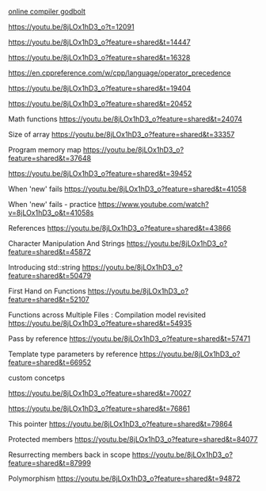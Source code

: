 [online compiler godbolt](https://godbolt.org/)  

https://youtu.be/8jLOx1hD3_o?t=12091

https://youtu.be/8jLOx1hD3_o?feature=shared&t=14447

https://youtu.be/8jLOx1hD3_o?feature=shared&t=16328

https://en.cppreference.com/w/cpp/language/operator_precedence

https://youtu.be/8jLOx1hD3_o?feature=shared&t=19404

https://youtu.be/8jLOx1hD3_o?feature=shared&t=20452

Math functions
https://youtu.be/8jLOx1hD3_o?feature=shared&t=24074 

Size of array
https://youtu.be/8jLOx1hD3_o?feature=shared&t=33357

Program memory map
https://youtu.be/8jLOx1hD3_o?feature=shared&t=37648

https://youtu.be/8jLOx1hD3_o?feature=shared&t=39452

When 'new' fails 
https://youtu.be/8jLOx1hD3_o?feature=shared&t=41058

When 'new' fails - practice
https://www.youtube.com/watch?v=8jLOx1hD3_o&t=41058s

References
https://youtu.be/8jLOx1hD3_o?feature=shared&t=43866

Character Manipulation And Strings
https://youtu.be/8jLOx1hD3_o?feature=shared&t=45872

Introducing std::string
https://youtu.be/8jLOx1hD3_o?feature=shared&t=50479

First Hand on Functions
https://youtu.be/8jLOx1hD3_o?feature=shared&t=52107

Functions across Multiple Files :
Compilation model revisited
https://youtu.be/8jLOx1hD3_o?feature=shared&t=54935

Pass by reference
https://youtu.be/8jLOx1hD3_o?feature=shared&t=57471

Template type parameters by reference
https://youtu.be/8jLOx1hD3_o?feature=shared&t=66952

custom concetps

https://youtu.be/8jLOx1hD3_o?feature=shared&t=70027

https://youtu.be/8jLOx1hD3_o?feature=shared&t=76861

This pointer
https://youtu.be/8jLOx1hD3_o?feature=shared&t=79864

Protected members
https://youtu.be/8jLOx1hD3_o?feature=shared&t=84077

Resurrecting members back in scope
https://youtu.be/8jLOx1hD3_o?feature=shared&t=87999

Polymorphism
https://youtu.be/8jLOx1hD3_o?feature=shared&t=94872